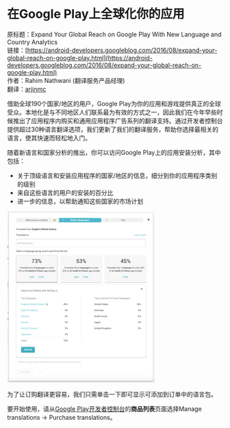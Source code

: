 # 在Google Play上全球化你的应用

原标题：Expand Your Global Reach on Google Play With New Language and Country Analytics  
链接：[https://android-developers.googleblog.com/2016/08/expand-your-global-reach-on-google-play.html](https://android-developers.googleblog.com/2016/08/expand-your-global-reach-on-google-play.html)  
作者：Rahim Nathwani (翻译服务产品经理)  
翻译：[arjinmc](https://github.com/arjinmc) 

借助全球190个国家/地区的用户，Google Play为你的应用和游戏提供真正的全球受众。本地化是与不同地区人们联系最为有效的方式之一，因此我们在今年早些时候推出了应用程序内购买和通用应用程序广告系列的翻译支持。通过开发者控制台提供超过30种语言翻译选项，我们更新了我们的翻译服务，帮助你选择最相关的语言，使其快速而轻松地入门。

随着新语言和国家分析的推出，你可以访问Google Play上的应用安装分析，其中包括：

* 关于顶级语言和安装应用程序的国家/地区的信息，细分到你的应用程序类别的级别
* 来自这些语言的用户的安装的百分比
* 进一步的信息，以帮助通知这些国家的市场计划

![img](../images/2016.8.9.png)  

为了让订购翻译更容易，我们只需单击一下即可显示可添加到订单中的语言包。

要开始使用，请从[Google Play开发者控制台](https://play.google.com/apps/publish/)的<strong>商品列表</strong>页面选择Manage translations -> Purchase translations。